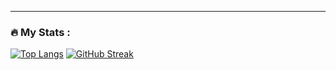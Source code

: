 ---

### :fire: My Stats :
[![Top Langs](https://github-readme-stats.vercel.app/api/top-langs/?username=Egor-04)](https://github.com/anuraghazra/github-readme-stats)
[![GitHub Streak](https://streak-stats.demolab.com?user=Egor-04&theme=dark&border_radius=5&date_format=M%20j%5B%2C%20Y%5D&background=0D1920&fire=0DF454&ring=1AC15E&sideNums=76FFDB&currStreakLabel=5BCE91&dates=1DB438D0&border=1B6863&stroke=41DDA5&currStreakNum=5AFFC4&sideLabels=5FFFC0)](https://git.io/streak-stats)


<!--
**Egor-04/Egor-04** is a ✨ _special_ ✨ repository because its `README.md` (this file) appears on your GitHub profile.

Here are some ideas to get you started:

- 🔭 I’m currently working on ...
- 🌱 I’m currently learning ...
- 👯 I’m looking to collaborate on ...
- 🤔 I’m looking for help with ...
- 💬 Ask me about ...
- 📫 How to reach me: ...
- 😄 Pronouns: ...
- ⚡ Fun fact: ...
-->
